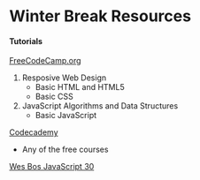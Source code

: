 # Winter Break Resources

#### Tutorials

[FreeCodeCamp.org](https://www.freecodecamp.org/learn)

1. Resposive Web Design
   - Basic HTML and HTML5
   - Basic CSS
2. JavaScript Algorithms and Data Structures
   - Basic JavaScript

[Codecademy](https://www.codecademy.com/learn)

- Any of the free courses

[Wes Bos JavaScript 30](https://www.youtube.com/watch?v=VuN8qwZoego&list=PLu8EoSxDXHP6CGK4YVJhL_VWetA865GOH)

